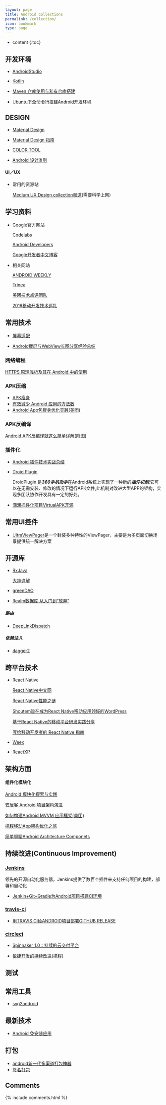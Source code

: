 ```yaml
---
layout: page
title: Android Collections
permalink: /collection/
icon: bookmark
type: page
---
```


* content
{:toc}




## 开发环境

* [AndroidStudio]()

* [Kotlin](http://kotlinlang.org/)

* [Maven 仓库使用与私有仓库搭建](https://my.oschina.net/u/1474965/blog/832526)

* [Ubuntu下全命令行搭建Android开发环境](http://qianngchn.github.io/wiki/8.html)


## DESIGN

* [Material Design](https://md.gl)

* [Material Design 指南](是一个动态文档，包含跨平台和跨设备的视觉、交互和动画设计指南。)

* [COLOR TOOL](https://md.gl/color/#!/?view.left=0&view.right=0)

* [Android 设计准则](https://developer.android.google.cn/design/index.html)

#### UI／UX

* 常用的资源站
  
  [Medium UX Design collection频道](https://medium.com/tag/design-thinking)(需要科学上网)

## 学习资料

* Google官方网站

  [Codelabs](http://clmirror.storage.googleapis.com/index.html)

  [Android Developers](https://developer.android.google.cn/index.html)

  [Google开发者中文博客](http://developers.googleblog.cn/)

* 相关网站

  [ANDROID WEEKLY](http://androidweekly.net)

  [Trinea](http://www.trinea.cn/)

  [美团技术点评团队](http://tech.meituan.com/)

  [2016移动开发技术巡礼](http://www.infoq.com/cn/articles/2016-review-mobile?utm_campaign=rightbar_v2&utm_source=infoq&utm_medium=articles_link&utm_content=link_text)


## 常用技术

* [屏幕适配](https://developer.android.google.cn/design/style/devices-displays.html)

* [Android截屏与WebView长图分享经验总结](https://youzanmobile.github.io/2017/05/19/android-screenshot-and-webview/)


### 网络编程

[HTTPS 原理浅析及其在 Android 中的使用](https://mp.weixin.qq.com/s?__biz=MzA3NTYzODYzMg==&mid=2653579059&idx=1&sn=a7bc949a310e86cfbbd19bb671c4844e&chksm=84b3b534b3c43c222c3175195ec60f11e6cd4b5f3283cc7bbf48ffc9b5a8cf5f68bfc7a77502&scene=0&key=0d2ee539ac3c1e3e0c1fc6acd428bd1b389098abf929f005f2fbb14416b4b4d4e6875a2a0a74c462cc9798e1b8c16820390d2eeec7288735f5a69b46364b0056f75c4fc6661bd57645326fb4b2243df5&ascene=0&uin=MTA3ODQwMTQxOQ%3D%3D&devicetype=iMac+MacBookPro12%2C1+OSX+OSX+10.12.5+build(16F73)&version=12020010&nettype=WIFI&fontScale=100&pass_ticket=jK49RR4GgAjqYYX9AlfdxEv0ujw4teUjDXpTc4fYf0G0nK7LVSp4LHANpw5125xS)

### APK压缩

* [APK瘦身](https://github.com/ShowJoy-com/showjoy-blog/issues/27)
* [有效减少 Android 应用的方法数](https://zhuanlan.zhihu.com/p/26272085)
* [Android App包瘦身优化实践(美团)](http://tech.meituan.com/android-shrink-overall-solution.html)


### APK反编译

[Android APK反编译就这么简单详解(附图)](http://blog.csdn.net/vipzjyno1/article/details/21039349/#reply)

### 插件化

* [Android 插件技术实战总结](https://mp.weixin.qq.cos/1p5Y0f5XdVXN2EZYT0AM_A)

* [Droid Plugin](https://github.com/DroidPluginTeam/DroidPlugin)

  DroidPlugin 是***360手机助手***在Android系统上实现了一种新的***插件机制***:它可以在无需安装、修改的情况下运行APK文件,此机制对改进大型APP的架构，实现多团队协作开发具有一定的好处。

* [滴滴插件化项目VirtualAPK开源](http://www.infoq.com/cn/news/2017/06/VirtualAPK-opensource)

## 常用UI控件

* [UltraViewPager](https://github.com/alibaba/UltraViewPager)是一个封装多种特性的ViewPager，主要是为多页面切换场景提供统一解决方案


## 开源库

* [RxJava](https://github.com/ReactiveX/RxJava)

  [大神详解](http://gank.io/post/560e15be2dca930e00da1083#toc_10)

* [greenDAO](https://github.com/greenrobot/greenDAO/)

* [Realm数据库 从入门到“放弃”](http://www.jianshu.com/p/50e0efb66bdf)
##### 路由
* [DeepLinkDispatch](https://github.com/airbnb/DeepLinkDispatch)
##### 依赖注入
* [dagger2](https://github.com/google/dagger)










## 跨平台技术

* [React Native](https://github.com/facebook/react-native/)
    
  [React Native中文网](http://reactnative.cn/)

  [React Native性能之谜](http://insights.thoughtworkers.org/the-react-native-mystery/)

  [Shoutem旨在成为React Native移动应用领域的WordPress](http://www.infoq.com/cn/news/2017/05/shoutem-react-native-mobile-apps)

  [基于React Native的移动平台研发实践分享](http://blog.csdn.net/haozhenming/article/details/72772787)

  [写给移动开发者的 React Native 指南](http://www.jianshu.com/p/b88944250b25)

* [Weex](https://weex-project.io/cn/)  

* [ReactXP](https://github.com/microsoft/reactxp)

## 架构方面

#### 组件化模块化

[Android 模块化探索与实践](http://baronzhang.com/blog/Framework/Android-%E6%A8%A1%E5%9D%97%E5%8C%96%E6%8E%A2%E7%B4%A2%E4%B8%8E%E5%AE%9E%E8%B7%B5/)

[安居客 Android 项目架构演进](https://zhuanlan.zhihu.com/p/25420181)

[如何构建Android MVVM 应用框架(美团)](http://tech.meituan.com/android_mvvm.html)

[携程移动App架构优化之旅](http://www.infoq.com/cn/articles/ctrip-app-architecture)

[简单聊聊Android Architecture Componets](http://blog.isming.me//2017/05/18/android-architecture-components-guide/)

## 持续改进(Continuous Improvement)

### [Jenkins](https://jenkins.io/index.html)
领先的开源自动化服务器，Jenkins提供了数百个插件来支持任何项目的构建，部署和自动化

  * [Jenkin+Git+Gradle为Android项目搭建CI环境](http://ownwell.github.io/2015/08/16/jenkins-CI-android)

### [travis-ci](https://travis-ci.com/)

  * [用TRAVIS CI给ANDROID项目部署GITHUB RELEASE](http://kescoode.com/travis-ci-android-github-release/)

### [circleci](https://circleci.com/)

  * [Spinnaker 1.0：持续的云交付平台](http://developers.googleblog.cn/2017/06/spinnaker-10.html)

  * [敏捷开发的持续改进(携程)](https://mp.weixin.qq.com/s?__biz=MjM5MDI3MjA5MQ==&mid=2697266154&idx=2&sn=99f4fd36b4bf5e9db333a0281f1a06e0&chksm=8376fcdeb40175c8faa97178df5ea595147315f0eeba220be90f9079dde1b377ba21e7a51226&mpshare=1&scene=23&srcid=0606urg3RHKx7D8LXandp0wy%23rd)

## 测试

## 常用工具

* [svg2android](http://inloop.github.io/svg2android/)


## 最新技术

* [Android 免安装应用](https://developer.android.google.cn/topic/instant-apps/index.html)



## 打包
* [android新一代多渠道打包神器](http://ltlovezh.com/2017/04/09/Android%E6%96%B0%E4%B8%80%E4%BB%A3%E5%A4%9A%E6%B8%A0%E9%81%93%E6%89%93%E5%8C%85%E7%A5%9E%E5%99%A8/)
* [签名打包](https://mp.weixin.qq.com/s?__biz=MzA3NTYzODYzMg==&mid=2653578978&idx=1&sn=3cd4bd0b12557e5416715b4b4a33bea8&chksm=84b3b4e5b3c43df3ff04401e08e7aa934657b4baf3f3c73f3d893a77b3af584ce796d115bf59&mpshare=1&scene=1&srcid=0428vZds32r7XzdwJzF6Mbyf&key=c0b568ec38714021d7dcf65c49b0b0b099b9095cfd4cb6a4557a1110b835283339a0e3ed2a2539f615d8bccdef6078b73140291ff952cd7d8c589e99f7372cd045b4deeb7e2138c3387a6b1243f9e718&ascene=0&uin=MTA3ODQwMTQxOQ%3D%3D&devicetype=iMac+MacBookPro12%2C1+OSX+OSX+10.12.3+build(16D32)&version=12020010&nettype=WIFI&fontScale=100&pass_ticket=n5XNx9W9BwWJJK01%2BCaXNc%2FLmsn1qYTXGXAl0BprIxuuFxOLpegGBJFBIabyGrC2)

## Comments

{% include comments.html %}
